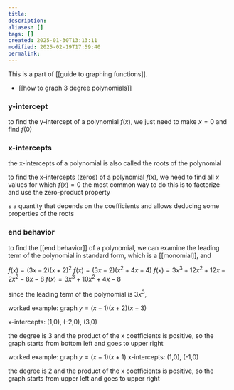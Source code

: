 ```yaml
---
title: 
description: 
aliases: []
tags: []
created: 2025-01-30T13:13:11
modified: 2025-02-19T17:59:40
permalink:
---
```


This is a part of [[guide to graphing functions]].



- [[how to graph 3 degree polynomials]]

### y-intercept

to find the y-intercept of a polynomial $f(x)$, we just need to make $x=0$ and find $f(0)$

### x-intercepts

the x-intercepts of a polynomial is also called the roots of the polynomial

to find the x-intercepts (zeros) of a polynomial $f(x)$, we need to find all $x$ values for which $f(x)=0$
the most common way to do this is to factorize and use the zero-product property

s a quantity that depends on the coefficients and allows deducing some properties of the roots

### end behavior

to find the [[end behavior]] of a polynomial, we can examine the leading term of the polynomial in standard form, which is a [[monomial]], and 

$f(x)=(3x-2)(x+2)^2$
$f(x)=(3x-2)(x^2+4x+4)$
$f(x)=3x^3+12x^2+12x-2x^2-8x-8$
$f(x)=3x^3+10x^2+4x-8$

since the leading term of the polynomial is $3x^3$, 



worked example: graph $y=(x-1)(x+2)(x-3)$

x-intercepts: (1,0), (-2,0), (3,0)

the degree is 3 and the product of the x coefficients is positive, so the graph starts from bottom left and goes to upper right



worked example: graph $y=(x-1)(x+1)$
x-intercepts: (1,0), (-1,0)

the degree is 2 and the product of the x coefficients is positive, so the graph starts from upper left and goes to upper right
